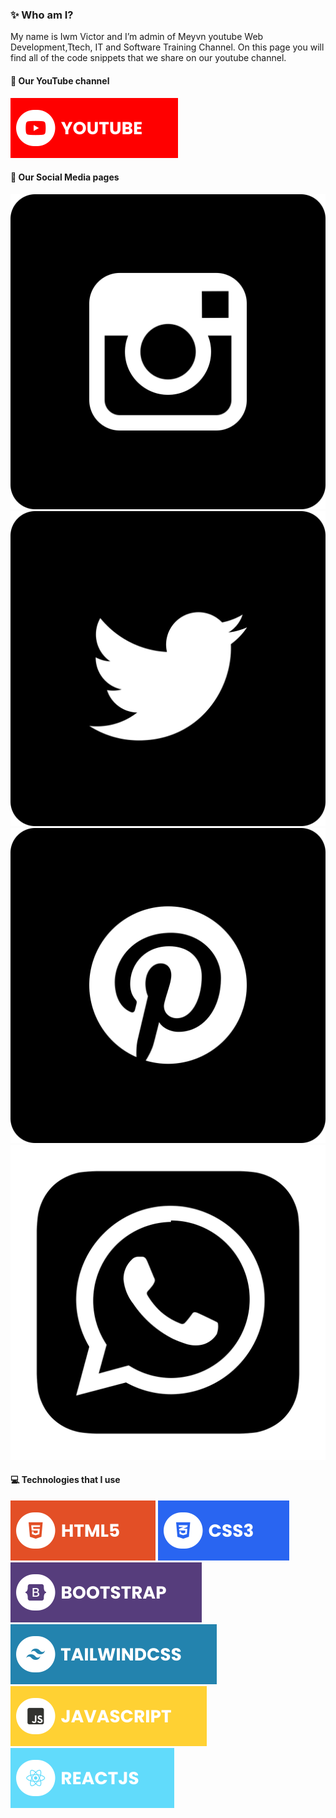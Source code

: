 ### ✨ Who am I?

My name is Iwm Victor and I’m admin of Meyvn youtube Web Development,Ttech, IT and Software Training Channel. On this page you will find all of the code snippets that we share on our youtube channel.

#### 🔗 Our YouTube channel

[![YouTube](./assets/youtube.svg)](https://www.youtube.com/@wearemeyvn)

#### 🔗 Our Social Media pages

[![Instagram](./assets/instagram.svg)](https://www.instagram.com/meyvnagency)
[![Twitter](./assets/twitter.svg)](https://www.twitter.com/@meyvnagency)
[![Pinterest](./assets/pinterest.svg)](https://pin.it/70aDSJb)
[![WhatsApp](./assets/whatsapp.svg)](https://wa.link/ef7ewp)

#### 💻 Technologies that I use

![HTML5](./assets/html.svg) ![CSS3](./assets/css.svg) ![Bootstrap](./assets/bootstrap.svg) ![TailwindCSS](./assets/tailwind.svg) ![JavaScript](./assets/javascript.svg) ![React](./assets/react.svg)
